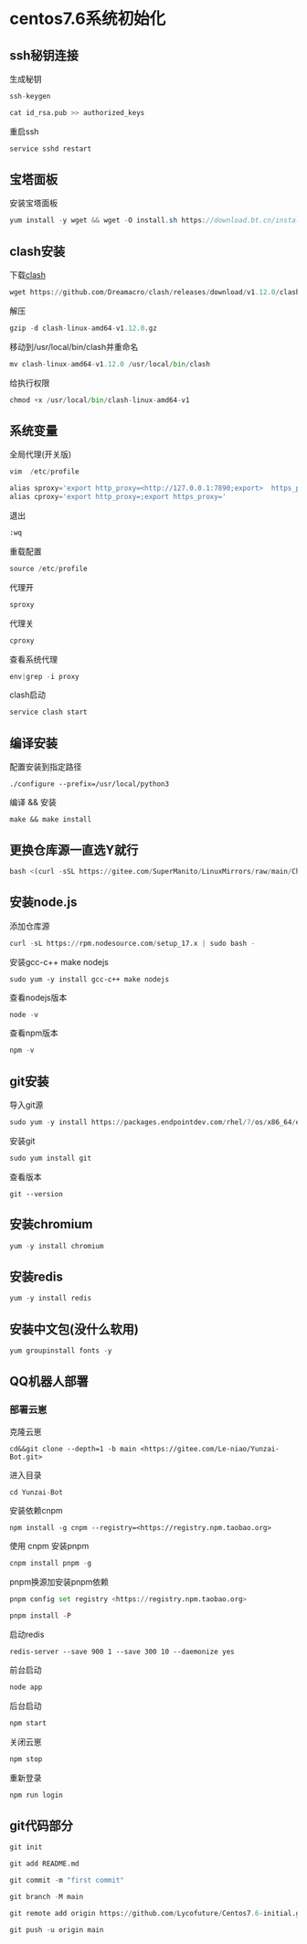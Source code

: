 # centos7.6系统初始化

## ssh秘钥连接

生成秘钥

 ```python
ssh-keygen
```

```python
cat id_rsa.pub >> authorized_keys
```

重启ssh

```python
service sshd restart
```

## 宝塔面板

安装宝塔面板

```java
yum install -y wget && wget -O install.sh https://download.bt.cn/install/install_6.0.sh && sh install.sh ed8484bec
```

## clash安装

下载[clash](https://github.com/Dreamacro/clash)

```python
wget https://github.com/Dreamacro/clash/releases/download/v1.12.0/clash-linux-amd64-v1.12.0.gz
```

解压

```python
gzip -d clash-linux-amd64-v1.12.0.gz
```

移动到/usr/local/bin/clash并重命名

```python
mv clash-linux-amd64-v1.12.0 /usr/local/bin/clash
```

给执行权限

```python
chmod +x /usr/local/bin/clash-linux-amd64-v1
```

## 系统变量

全局代理(开关版)

```python
vim  /etc/profile
```

```python
alias sproxy='export http_proxy=<http://127.0.0.1:7890;export>  https_proxy=<http://127.0.0.1:7890>'
alias cproxy='export http_proxy=;export https_proxy='
```

退出

```python
:wq
```

重载配置

```python
source /etc/profile
```

代理开

```python
sproxy
```

代理关

```python
cproxy
```

查看系统代理

```python
env|grep -i proxy
```

clash启动

```python
service clash start
```

## 编译安装

配置安装到指定路径

```pytho
./configure --prefix=/usr/local/python3
```

编译 && 安装

```pytho
make && make install
```

## 更换仓库源一直选Y就行

```python
bash <(curl -sSL https://gitee.com/SuperManito/LinuxMirrors/raw/main/ChangeMirrors.sh)
```

## 安装node.js

添加仓库源

```python
curl -sL https://rpm.nodesource.com/setup_17.x | sudo bash -
```

安装gcc-c++ make nodejs

```pytho
sudo yum -y install gcc-c++ make nodejs
```

查看nodejs版本

```python
node -v
```

查看npm版本

```python
npm -v
```

## git安装

导入git源

```python
sudo yum -y install https://packages.endpointdev.com/rhel/7/os/x86_64/endpoint-repo.x86_64.rpm
```

安装git

```python
sudo yum install git
```

查看版本

```pytho
git --version
```

## 安装chromium

```python
yum -y install chromium
```

## 安装redis

```python
yum -y install redis
```

## 安装中文包(没什么软用)

```python
yum groupinstall fonts -y
```

## QQ机器人部署

### 部署云崽

克隆云崽

```pytho
cd&&git clone --depth=1 -b main <https://gitee.com/Le-niao/Yunzai-Bot.git>
```

进入目录

```python
cd Yunzai-Bot
```

安装依赖cnpm

```pytho
npm install -g cnpm --registry=<https://registry.npm.taobao.org>
```  

使用 cnpm 安装pnpm

```python
cnpm install pnpm -g  
```

pnpm换源加安装pnpm依赖

```python
pnpm config set registry <https://registry.npm.taobao.org>

pnpm install -P
```

启动redis

```pytho
redis-server --save 900 1 --save 300 10 --daemonize yes
```

前台启动

```python
node app
```

后台启动

```python
npm start
```

关闭云崽

```python
npm stop
```

重新登录

```python
npm run login
```

## git代码部分

```python
git init
```

```python
git add README.md
```

```python
git commit -m "first commit"
```

```python
git branch -M main
```

```python
git remote add origin https://github.com/Lycofuture/Centos7.6-initial.git
```

```python
git push -u origin main
```
